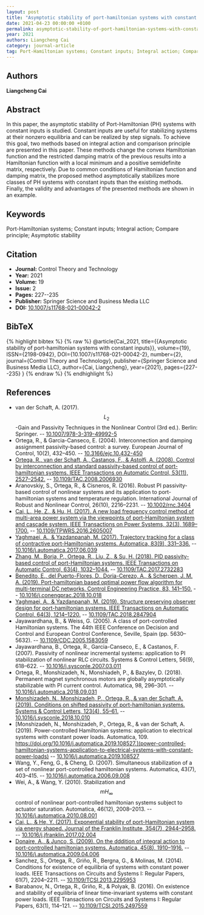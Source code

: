 ```yaml
---
layout: post
title: "Asymptotic stability of port-hamiltonian systems with constant inputs"
date: 2021-04-23 00:00:00 +0100
permalink: asymptotic-stability-of-port-hamiltonian-systems-with-constant-inputs
year: 2021
authors: Liangcheng Cai
category: journal-article
tag: Port-Hamiltonian systems; Constant inputs; Integral action; Compare principle; Asymptotic stability
---
```

 
## Authors
**Liangcheng Cai**
 
## Abstract
In this paper, the asymptotic stability of Port-Hamiltonian (PH) systems with constant inputs is studied. Constant inputs are useful for stabilizing systems at their nonzero equilibria and can be realized by step signals. To achieve this goal, two methods based on integral action and comparison principle are presented in this paper. These methods change the convex Hamiltonian function and the restricted damping matrix of the previous results into a Hamiltonian function with a local minimum and a positive semidefinite matrix, respectively. Due to common conditions of Hamiltonian function and damping matrix, the proposed method asymptotically stabilizes more classes of PH systems with constant inputs than the existing methods. Finally, the validity and advantages of the presented methods are shown in an example.
 
## Keywords
Port-Hamiltonian systems; Constant inputs; Integral action; Compare principle; Asymptotic stability
 
## Citation
- **Journal:** Control Theory and Technology
- **Year:** 2021
- **Volume:** 19
- **Issue:** 2
- **Pages:** 227--235
- **Publisher:** Springer Science and Business Media LLC
- **DOI:** [10.1007/s11768-021-00042-2](https://doi.org/10.1007/s11768-021-00042-2)
 
## BibTeX
{% highlight bibtex %}
{% raw %}
@article{Cai_2021,
  title={{Asymptotic stability of port-hamiltonian systems with constant inputs}},
  volume={19},
  ISSN={2198-0942},
  DOI={10.1007/s11768-021-00042-2},
  number={2},
  journal={Control Theory and Technology},
  publisher={Springer Science and Business Media LLC},
  author={Cai, Liangcheng},
  year={2021},
  pages={227--235}
}
{% endraw %}
{% endhighlight %}
 
## References
- van der Schaft, A. (2017). $$L_{2}$$-Gain and Passivity Techniques in the Nonlinear Control (3rd ed.). Berlin: Springer. -- [10.1007/978-3-319-49992-5](https://doi.org/10.1007/978-3-319-49992-5)
- Ortega, R., & Garcia-Canseco, E. (2004). Interconnection and damping assignment passivity-based control: a survey. European Journal of Control, 10(2), 432–450. -- [10.3166/ejc.10.432-450](https://doi.org/10.3166/ejc.10.432-450)
- [Ortega, R., van der Schaft, A., Castanos, F., & Astolfi, A. (2008). Control by interconnection and standard passivity-based control of port-hamiltonian systems. IEEE Transactions on Automatic Control, 53(11), 2527–2542.](control-by-interconnection-and-standard-passivity-based-control-of-port-hamiltonian-systems) -- [10.1109/TAC.2008.2006930](https://doi.org/10.1109/TAC.2008.2006930)
- Aranovskiy, S., Ortega, R., & Cisneros, R. (2016). Robust PI passivity-based control of nonlinear systems and its application to port-hamiltonian systems and temperature regulation. International Journal of Robust and Nonlinear Control, 26(10), 2216–2231. -- [10.1002/rnc.3404](https://doi.org/10.1002/rnc.3404)
- [Cai, L., He, Z., & Hu, H. (2017). A new load frequency control method of multi-area power system via the viewpoints of port-Hamiltonian system and cascade system. IEEE Transactions on Power Systems, 32(3), 1689–1700.](a-new-load-frequency-control-method-of-multi-area-power-system-via-the-viewpoints-of-port-hamiltonian-system-and-cascade-system) -- [10.1109/TPWRS.2016.2605007](https://doi.org/10.1109/TPWRS.2016.2605007)
- [Yaghmaei, A., & Yazdanpanah, M. (2017). Trajectory tracking for a class of contractive port-Hamiltonian systems. Automatica, 83(9), 331–336.](trajectory-tracking-for-a-class-of-contractive-port-hamiltonian-systems) -- [10.1016/j.automatica.2017.06.039](https://doi.org/10.1016/j.automatica.2017.06.039)
- [Zhang, M., Borja, P., Ortega, R., Liu, Z., & Su, H. (2018). PID passivity-based control of port-Hamiltonian systems. IEEE Transactions on Automatic Control, 63(4), 1032–1044.](pid-passivity-based-control-of-port-hamiltonian-systems) -- [10.1109/TAC.2017.2732283](https://doi.org/10.1109/TAC.2017.2732283)
- [Benedito, E., del Puerto-Flores, D., Doria-Cerezo, A., & Scherpen, J. M. A. (2019). Port-hamiltonian based optimal power flow algorithm for multi-terminal DC networks. Control Engineering Practice, 83, 141–150.](port-hamiltonian-based-optimal-power-flow-algorithm-for-multi-terminal-dc-networks) -- [10.1016/j.conengprac.2018.10.018](https://doi.org/10.1016/j.conengprac.2018.10.018)
- [Yaghmaei, A., & Yazdanpanah, M. (2019). Structure preserving observer design for port-hamiltonian systems. IEEE Transactions on Automatic Control, 64(3), 1214–1220.](structure-preserving-observer-design-for-port-hamiltonian-systems) -- [10.1109/TAC.2018.2847904](https://doi.org/10.1109/TAC.2018.2847904)
- Jayawardhana, B., & Weiss, G. (2005). A class of port-controlled Hamiltonian systems. The 44th IEEE Conference on Decision and Control and European Control Conference, Seville, Spain (pp. 5630–5632). -- [10.1109/CDC.2005.1583059](https://doi.org/10.1109/CDC.2005.1583059)
- Jayawardhana, B., Ortega, R., Garcia-Canseco, E., & Castanos, F. (2007). Passivity of nonlinear incremental systems: application to PI stabilization of nonlinear RLC circuits. Systems & Control Letters, 56(9), 618–622. -- [10.1016/j.sysconle.2007.03.011](https://doi.org/10.1016/j.sysconle.2007.03.011)
- Ortega, R., Monshizadeh, N., Monshiadeh, P., & Bazylev, D. (2018). Permanent magnet synchronous motors are globally asymptotically stabilizable with PI current control. Automatica, 98, 296–301. -- [10.1016/j.automatica.2018.09.031](https://doi.org/10.1016/j.automatica.2018.09.031)
- [Monshizadeh, N., Monshizadeh, P., Ortega, R., & van der Schaft, A. (2019). Conditions on shifted passivity of port-hamiltonian systems. Systems & Control Letters, 123(4), 55–61.](conditions-on-shifted-passivity-of-port-hamiltonian-systems) -- [10.1016/j.sysconle.2018.10.010](https://doi.org/10.1016/j.sysconle.2018.10.010)
- [Monshizadeh, N., Monshizadeh, P., Ortega, R., & van der Schaft, A. (2019). Power-controlled Hamiltonian systems: application to electrical systems with constant power loads. Automatica, 109. https://doi.org/10.1016/j.automatica.2019.108527.](power-controlled-hamiltonian-systems-application-to-electrical-systems-with-constant-power-loads) -- [10.1016/j.automatica.2019.108527](https://doi.org/10.1016/j.automatica.2019.108527)
- Wang, Y., Feng, G., & Cheng, D. (2007). Simultaneous stabilization of a set of nonlinear port-controlled hamiltonian systems. Automatica, 43(7), 403–415. -- [10.1016/j.automatica.2006.09.008](https://doi.org/10.1016/j.automatica.2006.09.008)
- Wei, A., & Wang, Y. (2010). Stabilization and $${m H}_{\infty }$$ control of nonlinear port-controlled hamiltonian systems subject to actuator saturation. Automatica, 46(12), 2008–2013. -- [10.1016/j.automatica.2010.08.001](https://doi.org/10.1016/j.automatica.2010.08.001)
- [Cai, L., & He, Y. (2017). Exponential stability of port-Hamiltonian system via energy shaped. Journal of the Franklin Institute, 354(7), 2944–2958.](exponential-stability-of-port-hamiltonian-systems-via-energy-shaped-method) -- [10.1016/j.jfranklin.2017.02.004](https://doi.org/10.1016/j.jfranklin.2017.02.004)
- [Donaire, A., & Junco, S. (2009). On the dddition of integral action to port-controlled hamiltonian systems. Automatica, 45(8), 1910–1916.](on-the-addition-of-integral-action-to-port-controlled-hamiltonian-systems) -- [10.1016/j.automatica.2009.04.006](https://doi.org/10.1016/j.automatica.2009.04.006)
- Sanchez, S., Ortega, R., Griño, R., Bergna, G., & Molinas, M. (2014). Conditions for existence of equilibria of systems with constant power loads. IEEE Transactions on Circuits and Systems I: Regular Papers, 61(7), 2204–2211. -- [10.1109/TCSI.2013.2295953](https://doi.org/10.1109/TCSI.2013.2295953)
- Barabanov, N., Ortega, R., Griño, R., & Polyak, B. (2016). On existence and stability of equilibria of linear time-invariant systems with constant power loads. IEEE Transactions on Circuits and Systems I: Regular Papers, 63(1), 114–121. -- [10.1109/TCSI.2015.2497559](https://doi.org/10.1109/TCSI.2015.2497559)

